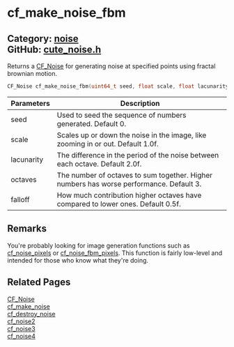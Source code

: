 [](../header.md ':include')

# cf_make_noise_fbm

Category: [noise](/api_reference?id=noise)  
GitHub: [cute_noise.h](https://github.com/RandyGaul/cute_framework/blob/master/include/cute_noise.h)  
---

Returns a [CF_Noise](/noise/cf_noise.md) for generating noise at specified points using fractal brownian motion.

```cpp
CF_Noise cf_make_noise_fbm(uint64_t seed, float scale, float lacunarity, int octaves, float falloff);
```

Parameters | Description
--- | ---
seed | Used to seed the sequence of numbers generated. Default 0.
scale | Scales up or down the noise in the image, like zooming in or out. Default 1.0f.
lacunarity | The difference in the period of the noise between each octave. Default 2.0f.
octaves | The number of octaves to sum together. Higher numbers has worse performance. Default 3.
falloff | How much contribution higher octaves have compared to lower ones. Default 0.5f.

## Remarks

You're probably looking for image generation functions such as [cf_noise_pixels](/noise/cf_noise_pixels.md) or [cf_noise_fbm_pixels](/noise/cf_noise_fbm_pixels.md). This
function is fairly low-level and intended for those who know what they're doing.

## Related Pages

[CF_Noise](/noise/cf_noise.md)  
[cf_make_noise](/noise/cf_make_noise.md)  
[cf_destroy_noise](/noise/cf_destroy_noise.md)  
[cf_noise2](/noise/cf_noise2.md)  
[cf_noise3](/noise/cf_noise3.md)  
[cf_noise4](/noise/cf_noise4.md)  
